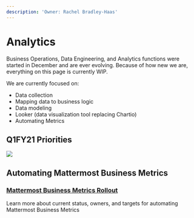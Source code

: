 ```yaml
---
description: 'Owner: Rachel Bradley-Haas'
---
```


# Analytics

Business Operations, Data Engineering, and Analytics functions were started in December and are ever evolving. Because of how new we are, everything on this page is currently WIP.

We are currently focused on:

* Data collection
* Mapping data to business logic
* Data modeling
* Looker \(data visualization tool replacing Chartio\)
* Automating Metrics

## Q1FY21 Priorities

![](../../../.gitbook/assets/screen-shot-2020-03-16-at-12.04.23-am.png)

## Automating Mattermost Business Metrics

### [Mattermost Business Metrics Rollout](https://docs.google.com/spreadsheets/d/1KzeqosK-yuRrkNsfujgM2wDXKd4KECvECNJbuZrG3Ek/edit?usp=sharing)

Learn more about current status, owners, and targets for automating Mattermost Business Metrics

